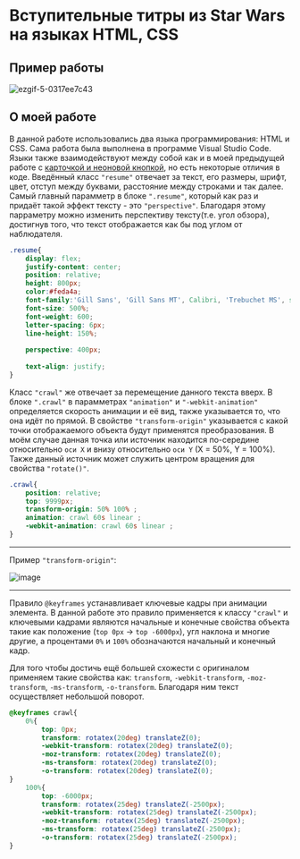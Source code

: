 # Вступительные титры из Star Wars на языках HTML, CSS
## Пример работы
![ezgif-5-0317ee7c43](https://github.com/Sazukiro/Star-Wars-Text/assets/133951840/89914f6c-acee-4469-9316-f4edcce9a4f4)
## О моей работе
В данной работе использовались два языка программирования: HTML и CSS. Сама работа была выполнена в программе Visual Studio Code. Языки также взаимодействуют между собой как и в моей предыдущей работе с [карточкой и неоновой кнопкой](https://github.com/Sazukiro/Card-and-Neon-Button), но есть некоторые отличия в коде. Введённый класс `"resume"` отвечает за текст, его размеры, шрифт, цвет, отступ между буквами, расстояние между строками и так далее. Самый главный парамметр в блоке `".resume"`, который как раз и придаёт такой эффект тексту - это `"perspective"`. Благодаря этому парраметру можно изменить перспективу тексту(т.е. угол обзора), достигнув того, что текст отображается как бы под углом от наблюдателя.
```css
.resume{
    display: flex;
    justify-content: center;
    position: relative;
    height: 800px;
    color:#feda4a;
    font-family:'Gill Sans', 'Gill Sans MT', Calibri, 'Trebuchet MS', sans-serif;
    font-size: 500%;
    font-weight: 600;
    letter-spacing: 6px;
    line-height: 150%;
  
    perspective: 400px;
  
    text-align: justify;
}
```
Класс `"crawl"` же отвечает за перемещение данного текста вверх. В блоке `".crawl"` в парамметрах `"animation"` и `"-webkit-animation"` определяется скорость анимации и её вид, также указывается то, что она идёт по прямой. В свойстве `"transform-origin"` указывается с какой точки отображаемого объекта будут применятся преобразования. В моём случае данная точка или источник находится по-середине относительно `оси X` и внизу относительно `оси Y` (X = 50%, Y = 100%). Также данный источник может служить центром вращения для свойства `"rotate()"`.

```css
.crawl{
    position: relative;
    top: 9999px;
    transform-origin: 50% 100% ;
    animation: crawl 60s linear ;
    -webkit-animation: crawl 60s linear ;
}
```
---
Пример `"transform-origin"`:

![image](https://github.com/Sazukiro/Star-Wars-Text/assets/133951840/10caeb8e-4024-49aa-a076-98e377339fce)

---

Правило `@keyframes` устанавливает ключевые кадры при анимации элемента. В данной работе это правило применяется к классу `"crawl"` и ключевыми кадрами являются начальные и конечные свойства объекта такие как положение (`top 0px` -> `top -6000px`), угл наклона и многие другие, а процентами `0%` и `100%` обозначаются начальный и конечный кадр.

Для того чтобы достичь ещё большей схожести с оригиналом применяем такие свойства как: `transform`, `-webkit-transform`, `-moz-transform`, `-ms-transform`, `-o-transform`. Благодаря ним текст осуществляет небольшой поворот.

```css
@keyframes crawl{
    0%{
        top: 0px;
        transform: rotatex(20deg) translateZ(0);
        -webkit-transform: rotatex(20deg) translateZ(0);
        -moz-transform: rotatex(20deg) translateZ(0);
        -ms-transform: rotatex(20deg) translateZ(0);
        -o-transform: rotatex(20deg) translateZ(0);
}
    100%{
        top: -6000px;
        transform: rotatex(25deg) translateZ(-2500px);
        -webkit-transform: rotatex(25deg) translateZ(-2500px);
        -moz-transform: rotatex(25deg) translateZ(-2500px);
        -ms-transform: rotatex(25deg) translateZ(-2500px);
        -o-transform: rotatex(25deg) translateZ(-2500px);
}
```
